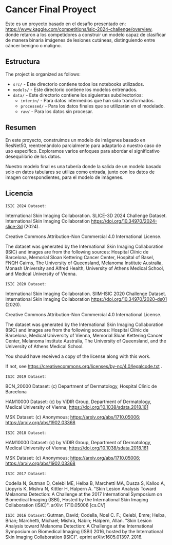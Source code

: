 # Cancer Final Proyect

Este es un proyecto basado en el desafío presentado en: https://www.kaggle.com/competitions/isic-2024-challenge/overview, donde retaron a los competidores a construir un modelo capaz de clasificar de manera binaria imágenes de lesiones cutáneas, distinguiendo entre cáncer benigno o maligno.

## Estructura

The project is organized as follows:
- `src/` - Este directorio contiene todos los notebooks utilizados.
- `models/` -  Este directorio contiene los modelos entrenados.
- `data/` - Este directorio contiene los siguientes subdirectorios:
  - `interin/` - Para datos intermedios que han sido transformados.
  - `processed/` - Para los datos finales que se utilizarán en el modelado.
  - `raw/` - Para los datos sin procesar.
 
## Resumen

En este proyecto, construimos un modelo de imágenes basado en ResNet50, reentrenándolo parcialmente para adaptarlo a nuestro caso de uso específico. Exploramos varios enfoques para abordar el significativo desequilibrio de los datos.

Nuestro modelo final es una tubería donde la salida de un modelo basado solo en datos tabulares se utiliza como entrada, junto con los datos de imagen correspondientes, para el modelo de imágenes.

## Licencia

`ISIC 2024 Dataset`:

International Skin Imaging Collaboration. SLICE-3D 2024 Challenge Dataset. International Skin Imaging Collaboration https://doi.org/10.34970/2024-slice-3d (2024).

Creative Commons Attribution-Non Commercial 4.0 International License.

The dataset was generated by the International Skin Imaging Collaboration (ISIC) and images are from the following sources: Hospital Clínic de Barcelona, Memorial Sloan Kettering Cancer Center, Hospital of Basel, FNQH Cairns, The University of Queensland, Melanoma Institute Australia, Monash University and Alfred Health, University of Athens Medical School, and Medical University of Vienna.

`ISIC 2020 Dataset`:

International Skin Imaging Collaboration. SIIM-ISIC 2020 Challenge Dataset. International Skin Imaging Collaboration https://doi.org/10.34970/2020-ds01 (2020).

Creative Commons Attribution-Non Commercial 4.0 International License.

The dataset was generated by the International Skin Imaging Collaboration (ISIC) and images are from the following sources: Hospital Clínic de Barcelona, Medical University of Vienna, Memorial Sloan Kettering Cancer Center, Melanoma Institute Australia, The University of Queensland, and the University of Athens Medical School.

You should have received a copy of the license along with this work.

If not, see https://creativecommons.org/licenses/by-nc/4.0/legalcode.txt .

`ISIC 2019 Dataset`:

BCN_20000 Dataset: (c) Department of Dermatology, Hospital Clínic de Barcelona

HAM10000 Dataset: (c) by ViDIR Group, Department of Dermatology, Medical University of Vienna; https://doi.org/10.1038/sdata.2018.161

MSK Dataset: (c) Anonymous; https://arxiv.org/abs/1710.05006; https://arxiv.org/abs/1902.03368

`ISIC 2018 Dataset`:

HAM10000 Dataset: (c) by ViDIR Group, Department of Dermatology, Medical University of Vienna; https://doi.org/10.1038/sdata.2018.161

MSK Dataset: (c) Anonymous; https://arxiv.org/abs/1710.05006; https://arxiv.org/abs/1902.03368

`ISIC 2017 Dataset`:

Codella N, Gutman D, Celebi ME, Helba B, Marchetti MA, Dusza S, Kalloo A, Liopyris K, Mishra N, Kittler H, Halpern A. "Skin Lesion Analysis Toward Melanoma Detection: A Challenge at the 2017 International Symposium on Biomedical Imaging (ISBI), Hosted by the International Skin Imaging Collaboration (ISIC)". arXiv: 1710.05006 [cs.CV]

`ISIC 2016 Dataset`:
Gutman, David; Codella, Noel C. F.; Celebi, Emre; Helba, Brian; Marchetti, Michael; Mishra, Nabin; Halpern, Allan. "Skin Lesion Analysis toward Melanoma Detection: A Challenge at the International Symposium on Biomedical Imaging (ISBI) 2016, hosted by the International Skin Imaging Collaboration (ISIC)". eprint arXiv:1605.01397. 2016.


